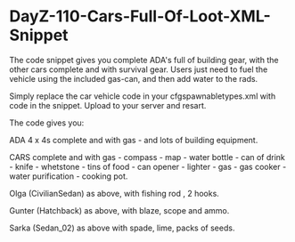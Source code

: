 # DayZ-110-Cars-Full-Of-Loot-XML-Snippet
The code snippet gives you complete ADA's full of building gear, with the other cars complete and with survival gear. Users just need to fuel the vehicle using the included gas-can, and then add water to the rads.

Simply replace the car vehicle code in your cfgspawnabletypes.xml with code in the snippet. Upload to your server and resart.

The code gives you:

ADA 4 x 4s complete and with gas - and lots of building equipment.

CARS complete and with gas - compass - map - water bottle - can of drink - knife - whetstone - tins of food - can opener - lighter - gas - gas cooker -
water purification - cooking pot.

Olga (CivilianSedan) as above, with fishing rod , 2 hooks.

Gunter (Hatchback) as above, with blaze, scope and ammo. 

Sarka (Sedan_02) as above with spade, lime, packs of seeds.
